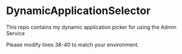 # DynamicApplicationSelector
This repo contains my dynamic application picker for using the Admin Service

Please modify lines 38-40 to match your environment.
